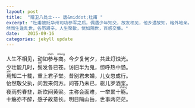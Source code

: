 ```yaml
---
layout: post
title:  "赠卫八处士--- 唐&middot;杜甫 "
excerpt: "杜甫被贬华州司功参军之后，偶遇少年知交，故友相见，他乡遇故知，格外地亲。
然而生逢乱世，各历艰辛，人生聚散，恍如隔世，百感交集。" 
date:   2015-09-16
categories: jekyll update
--- 
```


人生不相见，动如<ruby>参<rt>shēn</rt></ruby>与<ruby>商<rt>shāng</rt></ruby>。今夕复何夕，共此灯烛光。  
少壮能几时，<ruby>鬓<rt>bìn</rt></ruby>发各已苍。访旧半为鬼，惊呼热中肠。  
<ruby>焉<rt>yān</rt></ruby>知二十载，重上君子堂。昔别君未婚，儿女忽成行。  
怡然敬父执，问我来何方。问答乃未已，驱儿罗酒浆。  
夜雨剪春韭，新炊间黄粱。主称会面难，一举累十<ruby>觞<rt>shāng</rt></ruby>。  
十觞亦不醉，感子故意长。明日隔山岳，世事两茫茫。




  
